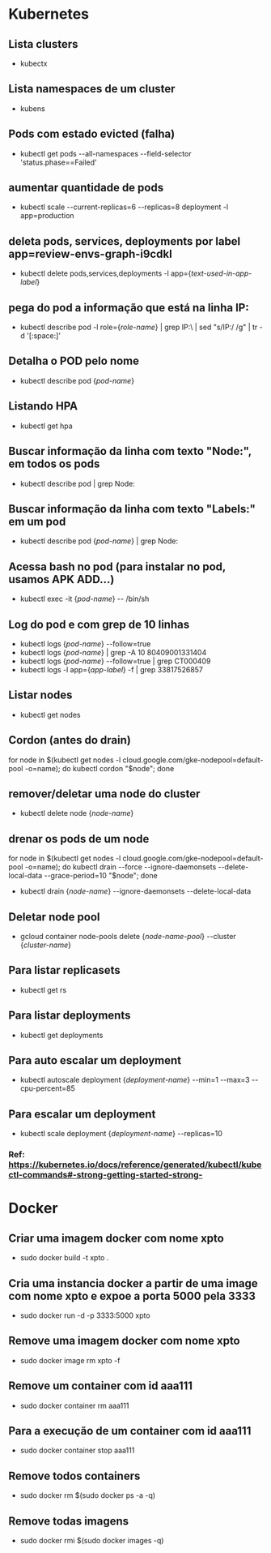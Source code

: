 # Kubernetes

## Lista clusters
- kubectx

## Lista namespaces de um cluster
- kubens

## Pods com estado evicted (falha)
- kubectl get pods --all-namespaces --field-selector 'status.phase==Failed'

## aumentar quantidade de pods
- kubectl scale --current-replicas=6 --replicas=8 deployment -l app=production

## deleta pods, services, deployments por label app=review-envs-graph-i9cdkl
- kubectl delete pods,services,deployments -l app={_text-used-in-app-label_}

## pega do pod a informação que está na linha IP:
- kubectl describe pod -l role={_role-name_} | grep IP\:\ | sed "s/IP:/ /g" | tr -d '[:space:]'

## Detalha o POD pelo nome
- kubectl describe pod {_pod-name_}

## Listando HPA
- kubectl get hpa

## Buscar informação da linha com texto "Node:", em todos os pods
- kubectl describe pod | grep Node:

## Buscar informação da linha com texto "Labels:" em um pod
- kubectl describe pod {_pod-name_} | grep Node:

## Acessa bash no pod (para instalar no pod, usamos APK ADD...)
- kubectl exec -it {_pod-name_} -- /bin/sh

## Log do pod e com grep de 10 linhas
- kubectl logs {_pod-name_} --follow=true
- kubectl logs {_pod-name_} | grep -A 10 80409001331404
- kubectl logs {_pod-name_} --follow=true | grep CT000409
- kubectl logs -l app={_app-label_} -f | grep 33817526857

## Listar nodes
- kubectl get nodes

## Cordon (antes do drain)
for node in $(kubectl get nodes -l cloud.google.com/gke-nodepool=default-pool -o=name); do
  kubectl cordon "$node";
done

## remover/deletar uma node do cluster
- kubectl delete node {_node-name_}

## drenar os pods de um node
for node in $(kubectl get nodes -l cloud.google.com/gke-nodepool=default-pool -o=name); do
  kubectl drain --force --ignore-daemonsets --delete-local-data --grace-period=10 "$node";
done

- kubectl drain {_node-name_} --ignore-daemonsets --delete-local-data

## Deletar node pool
- gcloud container node-pools delete {_node-name-pool_} --cluster {_cluster-name_}

## Para listar replicasets
- kubectl get rs

## Para listar deployments
- kubectl get deployments

## Para auto escalar um deployment
- kubectl autoscale deployment {_deployment-name_} --min=1 --max=3 --cpu-percent=85

## Para escalar um deployment
- kubectl scale deployment {_deployment-name_} --replicas=10

### Ref: https://kubernetes.io/docs/reference/generated/kubectl/kubectl-commands#-strong-getting-started-strong-

# Docker

## Criar uma imagem docker com nome xpto
- sudo docker build -t xpto .

## Cria uma instancia docker a partir de uma image com nome xpto e expoe a porta 5000 pela 3333
- sudo docker run -d -p 3333:5000 xpto

## Remove uma imagem docker com nome xpto
- sudo docker image rm xpto -f

## Remove um container com id aaa111
- sudo docker container rm aaa111

## Para a execução de um container com id aaa111
- sudo docker container stop aaa111

## Remove todos containers
- sudo docker rm $(sudo docker ps -a -q)

## Remove todas imagens
- sudo docker rmi $(sudo docker images -q)
